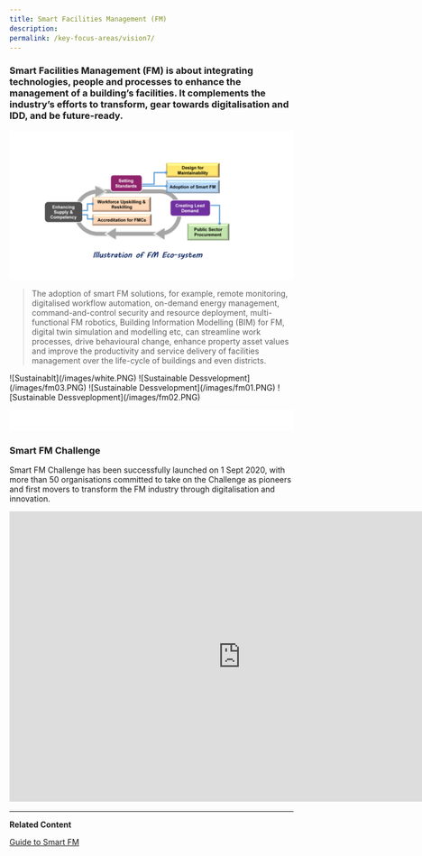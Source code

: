 ```yaml
---
title: Smart Facilities Management (FM)
description:  
permalink: /key-focus-areas/vision7/
---
```

### Smart Facilities Management (FM) is about integrating technologies, people and processes to enhance the management of a building’s facilities. It complements the industry’s efforts to transform, gear towards digitalisation and IDD, and be future-ready. 
![Sustainable Dessvelopment](/images/fm04.PNG)

<blockquote>
  <p>The adoption of smart FM solutions, for example, remote monitoring, digitalised workflow automation, on-demand energy management, command-and-control security and resource deployment, multi-functional FM robotics, Building Information Modelling (BIM) for FM, digital twin simulation and modelling etc, can streamline work processes, drive behavioural change, enhance property asset values and improve the productivity and service delivery of facilities management over the life-cycle of buildings and even districts.</p>
  <span class="author"></span>
</blockquote>
![Sustainablt](/images/white.PNG)
![Sustainable Dessvelopment](/images/fm03.PNG)
![Sustainable Dessvelopment](/images/fm01.PNG)
![Sustainable Dessveplopment](/images/fm02.PNG)

![Sustainablt](/images/white.PNG)

### Smart FM  Challenge
Smart FM  Challenge has been successfully launched on 1 Sept 2020, with more than 50 organisations committed to take on the Challenge as pioneers and first movers to transform the FM industry through digitalisation and innovation.
<iframe width="820" height="515" src="https://www.youtube.com/embed/jULUpGgtP7M?rel=0&autoplay=1&mute=1&enablejsapi=1" frameborder="0" allow="accelerometer; autoplay; clipboard-write; encrypted-media; gyroscope; picture-in-picture" allowfullscreen></iframe>
	
---

**Related Content**

<a href="https://www1.bca.gov.sg/docs/default-source/docs-corp-buildsg/guide_to_smart_fm.pdf" class="front-page-cta bp-sec-button margin--top padding--bottom" target="_blank">
	<span>Guide to Smart FM</span>
	<i class="sgds-icon sgds-icon-arrow-right is-size-4" aria-hidden="true"></i>
